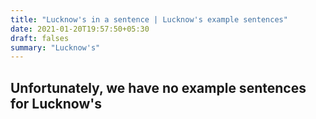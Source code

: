 ```yaml
---
title: "Lucknow's in a sentence | Lucknow's example sentences"
date: 2021-01-20T19:57:50+05:30
draft: falses
summary: "Lucknow's"
---
```

## Unfortunately, we have no example sentences for Lucknow's                 
